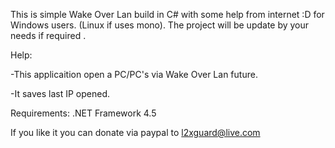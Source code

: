 This is simple Wake Over Lan build in C# with some help from internet :D for Windows users. (Linux if uses mono).
The project will be update by your needs if required .

Help:

-This applicaition open a PC/PC's via Wake Over Lan future.


-It saves last IP opened.


Requirements: .NET Framework 4.5

If you like it you can donate via paypal to l2xguard@live.com